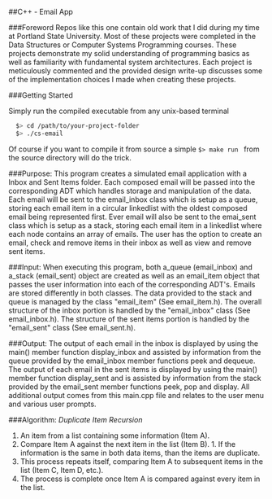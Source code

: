 ##C++ - Email App

###Foreword
Repos like this one contain old work that I did during my time at Portland State University. Most of these projects were completed in the Data Structures or Computer Systems Programming courses. These projects demonstrate my solid understanding of programming basics as well as familiarity with fundamental system architectures. Each project is meticulously commented and the provided design write-up discusses some of the implementation choices I made when creating these projects.

###Getting Started

Simply run the compiled executable from any unix-based terminal

```bash
  $> cd /path/to/your-project-folder
  $> ./cs-email
  ```
Of course if you want to compile it from source a simple ```$> make run ``` from the source directory will do the trick.

###Purpose:
This program creates a simulated email application with a Inbox and Sent Items folder. Each composed email will be passed into the corresponding ADT which handles storage and manipulation of the data. Each email will be sent to the email_inbox class which is setup as a queue, storing each email item in a circular linkedlist with the oldest composed email being represented first. Ever email will also be sent to the emai_sent class which is setup as a stack, storing each email item in a linkedlist where each node contains an array of emails. The user has the option to create an email, check and remove items in their inbox as well as view and remove sent items.

###Input:
When executing this program, both a_queue (email_inbox) and a_stack (email_sent) object are created as well as an email_item object that passes the user information into each of the corresponding ADT's. Emails are stored differently in both classes. The data provided to the stack and queue is managed by the class "email_item" (See email_item.h). The overall structure of the inbox portion is handled by the "email_inbox" class (See email_inbox.h). The structure of the sent items portion is handled by the "email_sent" class (See email_sent.h).

###Output:
The output of each email in the inbox is displayed by using the main() member function display_inbox and assisted by information from the queue provided by the email_inbox member functions peek and dequeue. The output of each email in the sent items is displayed by using the main() member function display_sent and is assisted by information from the stack provided by the email_sent member functions peek, pop and display. All additional output comes from this main.cpp file and relates to the user menu and various user prompts.

###Algorithm:
_Duplicate Item Recursion_
  1. An item from a list containing some information (Item A).
  2. Compare Item A against the next item in the list (Item B).
    1. If the information is the same in both data items, than the items are duplicate.
  3. This process repeats itself, comparing Item A to subsequent items in the list (Item C, Item D, etc.).
  4. The process is complete once Item A is compared against every item in the list. 
